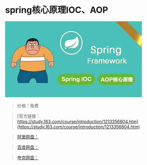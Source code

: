 # spring核心原理IOC、AOP

![img](../../../assets/study163/free/10ff08f6e10d4d18a7ad36dc69f08718.jpg)

> 价格：免费

> [官方链接：https://study.163.com/course/introduction/1213356804.htm](https://study.163.com/course/introduction/1213356804.htm)

> [阿里网盘：]()

> [百度网盘：]()

> [夸克网盘：]()
